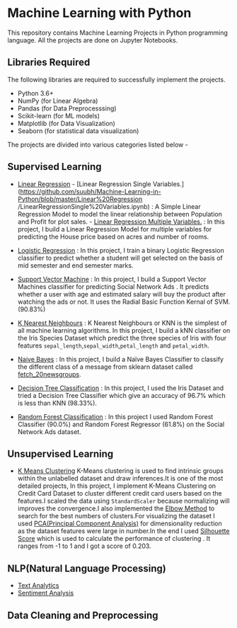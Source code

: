 # Machine Learning with Python 
This repository contains Machine Learning Projects in Python programming language. 
All the projects are done on Jupyter Notebooks.

## Libraries Required 
The following libraries are required to successfully implement the projects.
  - Python 3.6+
  - NumPy (for Linear Algebra)
  - Pandas (for Data Preprocesssing)
  - Scikit-learn (for ML models)
  - Matplotlib (for Data Visualization)
  - Seaborn (for statistical data visualization)

The projects are divided into various categories listed below -

## Supervised Learning 
  - [Linear Regression]()
        - [Linear Regression Single Variables.](https://github.com/suubh/Machine-Learning-in-Python/blob/master/Linear%20Regression /LinearRegressionSingle%20Variables.ipynb) : A Simple Linear Regression Model to model the linear relationship between Population and Profit for plot sales.
        - [Linear Regression Multiple Variables.](https://github.com/suubh/Machine-Learning-in-Python/blob/master/Linear%20Regression/LinearRegressionMultipleVariables.ipynb) : In this project, I build a Linear Regression Model for multiple variables for predicting the House price based on acres and number of rooms.
   
  - [Logistic Regression](https://github.com/suubh/Machine-Learning-in-Python/blob/master/Logistic%20Regression/Logistic/Untitled.ipynb) : In this project, I train a binary Logistic Regression classifier to predict whether a student will get selected on the basis of mid semester and end semester marks.
  
  - [Support Vector Machine](https://github.com/suubh/Machine-Learning-in-Python/blob/master/SVM/Untitled.ipynb) : In this project, I build a Support Vector Machines classifier for predicting Social Network Ads . It predicts whether a user with age and estimated salary will buy the product after watching the ads or not. It uses the Radial Basic Function Kernal of SVM. (90.83%)
  
  - [K Nearest Neighbours](https://github.com/suubh/Machine-Learning-in-Python/blob/master/K-NN/Untitled.ipynb) : K Nearest Neighbours or KNN is the simplest of all machine learning algorithms. In this project, I build a kNN classifier on the Iris Species Dataset which predict the three species of Iris with four features `sepal_length`,`sepal_width`,`petal_length` and `petal_width`.
  
  - [Naive Bayes](https://github.com/suubh/Machine-Learning-in-Python/blob/master/TextClassification/Textclassification.ipynb) : In this project, I build a Naïve Bayes Classifier to classify the different class of a message from sklearn dataset called [fetch_20newsgroups](https://scikit-learn.org/stable/modules/generated/sklearn.datasets.fetch_20newsgroups.html).
  
  - [Decision Tree Classification](https://github.com/suubh/Machine-Learning-in-Python/blob/master/Decision%20Tree/Untitled.ipynb) :  In this project, I used the Iris Dataset and tried a Decision Tree Classifier which give an accuracy of 96.7% which is less than KNN (98.33%).
  
  - [Random Forest Classification](https://github.com/suubh/Machine-Learning-in-Python/blob/master/RandomForest/RandomForest.ipynb) : In this project I used Random Forest Classifier (90.0%) and Random Forest Regressor (61.8%) on the Social Network Ads dataset. 

## Unsupervised Learning 
  - [K Means Clustering](https://github.com/suubh/Machine-Learning-in-Python/blob/master/K-means/creditcard.ipynb) K-Means clustering is used to find intrinsic groups within the unlabelled dataset and draw inferences.It is one of the most detailed projects, In this project, I implement K-Means Clustering  on Credit Card Dataset to cluster different credit card users based on the features.I scaled the data using `StandardScaler` because normalizing will improves the convergence.I also implemented the [Elbow Method](https://en.wikipedia.org/wiki/Elbow_method_(clustering)) to search for the best numbers of clusters.For visualizing the dataset I used [PCA(Principal Component Analysis)](https://en.wikipedia.org/wiki/Principal_component_analysis) for dimensionality reduction as the dataset features were large in number.In the end I used [Silhouette Score]() which is used to calculate the performance of clustering . It ranges from -1 to 1 and I got a score of 0.203.

## NLP(Natural Language Processing)
  - [Text Analytics]()
  - [Sentiment Analysis]()
 
## Data Cleaning and Preprocessing








